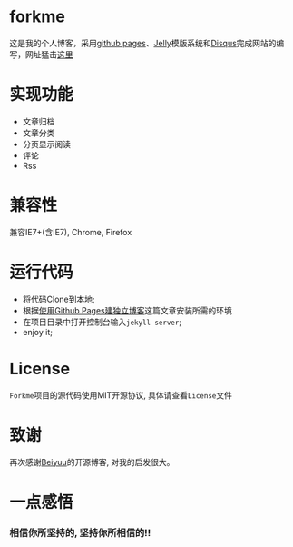 forkme
==========
这是我的个人博客，采用[github pages](http://pages.github.com/)、[Jelly](https://github.com/mojombo/jekyll)模版系统和[Disqus](http://disqus.com/)完成网站的编写，网址猛击[这里](http://forkme.info)

实现功能   
==========

* 文章归档
* 文章分类
* 分页显示阅读
* 评论
* Rss

兼容性
==========
兼容IE7+(含IE7), Chrome, Firefox

运行代码
===========

* 将代码Clone到本地;
* 根据[使用Github Pages建独立博客][]这篇文章安装所需的环境
* 在项目目录中打开控制台输入```jekyll server```;
* enjoy it;

License
============
```Forkme```项目的源代码使用MIT开源协议, 具体请查看```License```文件

致谢
============
再次感谢[Beiyuu](http://beiyuu.com)的开源博客, 对我的启发很大。

一点感悟
============

### 相信你所坚持的, 坚持你所相信的!!

[使用Github Pages建独立博客]: http://forkme.info/github-pages/
